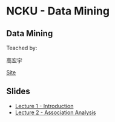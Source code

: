 # NCKU - Data Mining

## Data Mining

Teached by:

高宏宇

[Site](https://moodle.ncku.edu.tw/course/view.php?id=108655)

## Slides

* [Lecture 1 - Introduction](https://drive.google.com/open?id=1EA2quoq_wP03DcTHOMeXyueJxH04g3nf)
* [Lecture 2 - Association Analysis](https://drive.google.com/open?id=1iO578DvopyWsTIbn2ObpuWLf0_CGKjkI)


